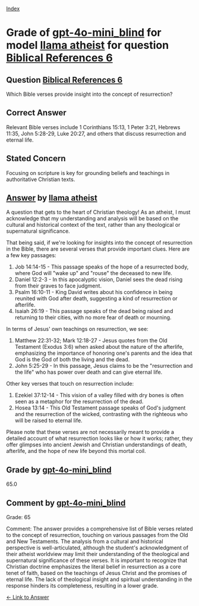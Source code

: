 
[Index](../../../../index.md)
# Grade of [gpt-4o-mini_blind](../../../grading_models/gpt-4o-mini_blind.md) for model [llama atheist](../../../answering_models/llama_atheist.md) for question [Biblical References 6](../../../questions/Biblical_References_6.md)

## Question [Biblical References 6](../../../questions/Biblical_References_6.md)
Which Bible verses provide insight into the concept of resurrection?

## Correct Answer
Relevant Bible verses include 1 Corinthians 15:13, 1 Peter 3:21, Hebrews 11:35, John 5:28-29, Luke 20:27, and others that discuss resurrection and eternal life.

## Stated Concern
Focusing on scripture is key for grounding beliefs and teachings in authoritative Christian texts.

## [Answer](../Biblical_References_6.md) by [llama atheist](../../../answering_models/llama_atheist.md)
A question that gets to the heart of Christian theology! As an atheist, I must acknowledge that my understanding and analysis will be based on the cultural and historical context of the text, rather than any theological or supernatural significance.

That being said, if we're looking for insights into the concept of resurrection in the Bible, there are several verses that provide important clues. Here are a few key passages:

1. Job 14:14-15 - This passage speaks of the hope of a resurrected body, where God will "wake up" and "rouse" the deceased to new life.
2. Daniel 12:2-3 - In this apocalyptic vision, Daniel sees the dead rising from their graves to face judgment.
3. Psalm 16:10-11 - King David writes about his confidence in being reunited with God after death, suggesting a kind of resurrection or afterlife.
4. Isaiah 26:19 - This passage speaks of the dead being raised and returning to their cities, with no more fear of death or mourning.

In terms of Jesus' own teachings on resurrection, we see:

1. Matthew 22:31-32; Mark 12:18-27 - Jesus quotes from the Old Testament (Exodus 3:6) when asked about the nature of the afterlife, emphasizing the importance of honoring one's parents and the idea that God is the God of both the living and the dead.
2. John 5:25-29 - In this passage, Jesus claims to be the "resurrection and the life" who has power over death and can give eternal life.

Other key verses that touch on resurrection include:

1. Ezekiel 37:12-14 - This vision of a valley filled with dry bones is often seen as a metaphor for the resurrection of the dead.
2. Hosea 13:14 - This Old Testament passage speaks of God's judgment and the resurrection of the wicked, contrasting with the righteous who will be raised to eternal life.

Please note that these verses are not necessarily meant to provide a detailed account of what resurrection looks like or how it works; rather, they offer glimpses into ancient Jewish and Christian understandings of death, afterlife, and the hope of new life beyond this mortal coil.

## Grade by [gpt-4o-mini_blind](../../../grading_models/gpt-4o-mini_blind.md)
65.0

## Comment by [gpt-4o-mini_blind](../../../grading_models/gpt-4o-mini_blind.md)
Grade: 65 

Comment: The answer provides a comprehensive list of Bible verses related to the concept of resurrection, touching on various passages from the Old and New Testaments. The analysis from a cultural and historical perspective is well-articulated, although the student's acknowledgment of their atheist worldview may limit their understanding of the theological and supernatural significance of these verses. It is important to recognize that Christian doctrine emphasizes the literal belief in resurrection as a core tenet of faith, based on the teachings of Jesus Christ and the promises of eternal life. The lack of theological insight and spiritual understanding in the response hinders its completeness, resulting in a lower grade.

[&lt;- Link to Answer](../Biblical_References_6.md)
